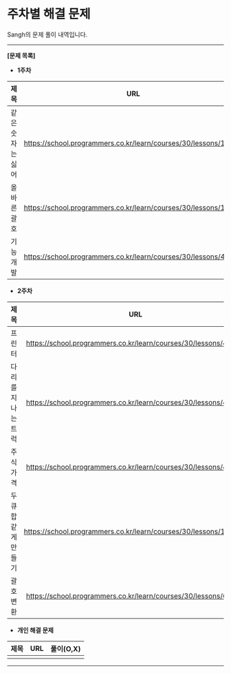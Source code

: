 # 주차별 해결 문제 

Sangh의 문제 풀이 내역입니다.

------

**[문제 목록]**

* **1주차**

|   제목    |               URL                | 풀이(O,X) |
| :-------: | :------------------------------: | :-------: |
| 같은 숫자는 싫어 | https://school.programmers.co.kr/learn/courses/30/lessons/12906 |    O     |
| 올바른 괄호 | https://school.programmers.co.kr/learn/courses/30/lessons/12909 |     O    |
| 기능개발 | https://school.programmers.co.kr/learn/courses/30/lessons/42586 |     O    |

* **2주차**

|   제목    |               URL                | 풀이(O,X) |
| :-------: | :------------------------------: | :-------: |
| 프린터 | https://school.programmers.co.kr/learn/courses/30/lessons/42587 |    O     |
| 다리를 지나는 트럭 | https://school.programmers.co.kr/learn/courses/30/lessons/42583 |     O    |
| 주식가격 | https://school.programmers.co.kr/learn/courses/30/lessons/42584 |     O    |
| 두 큐 합 같게 만들기 | https://school.programmers.co.kr/learn/courses/30/lessons/118667 |    O     |
| 괄호 변환 | https://school.programmers.co.kr/learn/courses/30/lessons/60058 |          |

* **개인 해결 문제**

|   제목    |               URL                | 풀이(O,X) |
| :-------: | :------------------------------: | :-------: |
|           |                                  |           |

------
